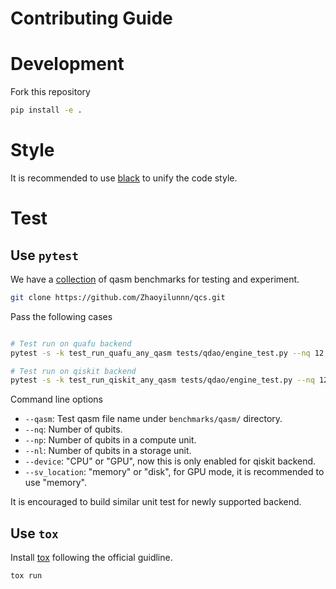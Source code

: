 # Contributing Guide

# Development
Fork this repository
```bash
pip install -e .
```

# Style
It is recommended to use [black](https://black.readthedocs.io/en/stable/) to unify the code style.

# Test

## Use `pytest`

We have a [collection](https://github.com/Zhaoyilunnn/qcs) of qasm benchmarks for testing and experiment.

```bash
git clone https://github.com/Zhaoyilunnn/qcs.git
```


Pass the following cases
```bash

# Test run on quafu backend
pytest -s -k test_run_quafu_any_qasm tests/qdao/engine_test.py --nq 12 --np 10 --nl 8 --qasm random_12_9_max_operands_2_gen.qasm

# Test run on qiskit backend
pytest -s -k test_run_qiskit_any_qasm tests/qdao/engine_test.py --nq 12 --np 10 --nl 8 --qasm random_12_9_max_operands_2_gen.qasm
```

Command line options

 - `--qasm`: Test qasm file name under `benchmarks/qasm/` directory.
 - `--nq`: Number of qubits.
 - `--np`: Number of qubits in a compute unit.
 - `--nl`: Number of qubits in a storage unit.
 - `--device`: "CPU" or "GPU", now this is only enabled for qiskit backend.
 - `--sv_location`: "memory" or "disk", for GPU mode, it is recommended to use "memory".

It is encouraged to build similar unit test for newly supported backend.

## Use `tox`
Install [tox](https://tox.wiki/en/4.11.3/installation.html) following the official guidline.

```bash
tox run
```
